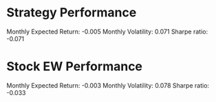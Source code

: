# Strategy Performance
Monthly Expected Return: -0.005
Monthly Volatility: 0.071
Sharpe ratio: -0.071
# Stock EW Performance
Monthly Expected Return: -0.003
Monthly Volatility: 0.078
Sharpe ratio: -0.033
